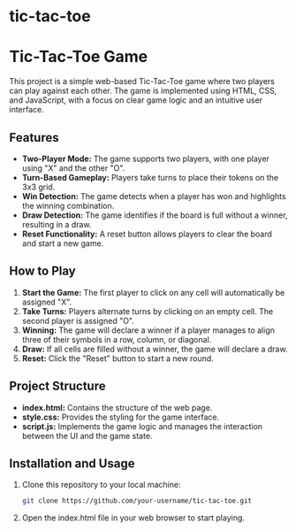 # tic-tac-toe
# Tic-Tac-Toe Game

This project is a simple web-based Tic-Tac-Toe game where two players can play against each other. The game is implemented using HTML, CSS, and JavaScript, with a focus on clear game logic and an intuitive user interface.

## Features

- **Two-Player Mode:** The game supports two players, with one player using "X" and the other "O".
- **Turn-Based Gameplay:** Players take turns to place their tokens on the 3x3 grid.
- **Win Detection:** The game detects when a player has won and highlights the winning combination.
- **Draw Detection:** The game identifies if the board is full without a winner, resulting in a draw.
- **Reset Functionality:** A reset button allows players to clear the board and start a new game.

## How to Play

1. **Start the Game:** The first player to click on any cell will automatically be assigned "X".
2. **Take Turns:** Players alternate turns by clicking on an empty cell. The second player is assigned "O".
3. **Winning:** The game will declare a winner if a player manages to align three of their symbols in a row, column, or diagonal.
4. **Draw:** If all cells are filled without a winner, the game will declare a draw.
5. **Reset:** Click the "Reset" button to start a new round.

## Project Structure

- **index.html:** Contains the structure of the web page.
- **style.css:** Provides the styling for the game interface.
- **script.js:** Implements the game logic and manages the interaction between the UI and the game state.

## Installation and Usage

1. Clone this repository to your local machine:
   ```bash
   git clone https://github.com/your-username/tic-tac-toe.git

2. Open the index.html file in your web browser to start playing.